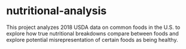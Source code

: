 # nutritional-analysis
This project analyzes 2018 USDA data on common foods in the U.S. to explore how true nutritional breakdowns compare between foods and explore potential misrepresentation of certain foods as being healthy.
